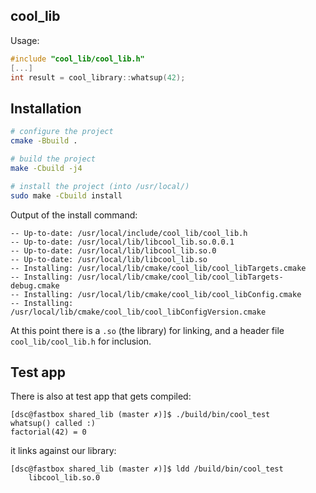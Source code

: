## cool_lib

Usage:

```cpp
#include "cool_lib/cool_lib.h"
[...]
int result = cool_library::whatsup(42);
```

## Installation

```bash
# configure the project
cmake -Bbuild .

# build the project
make -Cbuild -j4

# install the project (into /usr/local/)
sudo make -Cbuild install
```

Output of the install command:

```
-- Up-to-date: /usr/local/include/cool_lib/cool_lib.h
-- Up-to-date: /usr/local/lib/libcool_lib.so.0.0.1
-- Up-to-date: /usr/local/lib/libcool_lib.so.0
-- Up-to-date: /usr/local/lib/libcool_lib.so
-- Installing: /usr/local/lib/cmake/cool_lib/cool_libTargets.cmake
-- Installing: /usr/local/lib/cmake/cool_lib/cool_libTargets-debug.cmake
-- Installing: /usr/local/lib/cmake/cool_lib/cool_libConfig.cmake
-- Installing: /usr/local/lib/cmake/cool_lib/cool_libConfigVersion.cmake
```

At this point there is a `.so` (the library) for linking, and a header file `cool_lib/cool_lib.h` for inclusion.


## Test app

There is also at test app that gets compiled:

```text
[dsc@fastbox shared_lib (master ✗)]$ ./build/bin/cool_test
whatsup() called :)
factorial(42) = 0
```

it links against our library:

```text
[dsc@fastbox shared_lib (master ✗)]$ ldd /build/bin/cool_test
	libcool_lib.so.0
```